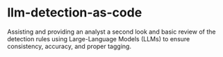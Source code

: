 # llm-detection-as-code
Assisting and providing an analyst a second look and basic review of the detection rules using Large-Language Models (LLMs) to ensure consistency, accuracy, and proper tagging.
